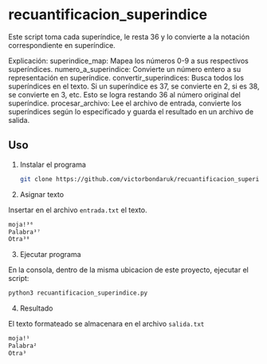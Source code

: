 # recuantificacion_superindice

Este script toma cada superíndice, le resta 36 y lo convierte a la notación correspondiente en superíndice.

Explicación:
superindice_map: Mapea los números 0-9 a sus respectivos superíndices.
numero_a_superindice: Convierte un número entero a su representación en superíndice.
convertir_superindices: Busca todos los superíndices en el texto. Si un superíndice es 37, se convierte en 2, si es 38, se convierte en 3, etc. Esto se logra restando 36 al número original del superíndice.
procesar_archivo: Lee el archivo de entrada, convierte los superíndices según lo especificado y guarda el resultado en un archivo de salida.

## Uso

1. Instalar el programa

   ```sh
   git clone https://github.com/victorbondaruk/recuantificacion_superindice.git
   ```

2. Asignar texto

Insertar en el archivo `entrada.txt` el texto.

```sh
moja!³⁶
Palabra³⁷
Otra³⁸
```

3. Ejecutar programa

En la consola, dentro de la misma ubicacion de este proyecto, ejecutar el script:

```sh
python3 recuantificacion_superindice.py
```

4. Resultado

El texto formateado se almacenara en el archivo `salida.txt`

```sh
moja!¹
Palabra²
Otra³
```
